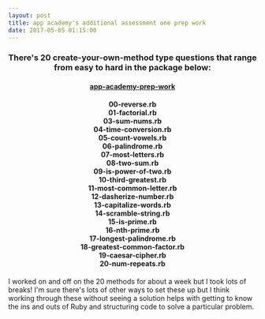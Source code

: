 ```yaml
---
layout: post
title: app academy's additional assessment one prep work 
date: 2017-05-05 01:15:00
---
```


<center>

<h3>There's 20 create-your-own-method type questions that range from easy to hard in the package below: </h3>

<p><a href="https://github.com/aahmad94/app_academy_prep_work"><h4>app-academy-prep-work</h4></a></p>

<h4> 
00-reverse.rb<br>
01-factorial.rb<br>
03-sum-nums.rb<br>
04-time-conversion.rb<br>
05-count-vowels.rb<br>
06-palindrome.rb<br>
07-most-letters.rb<br>
08-two-sum.rb<br>
09-is-power-of-two.rb<br>
10-third-greatest.rb<br>
11-most-common-letter.rb<br>
12-dasherize-number.rb<br>
13-capitalize-words.rb<br>
14-scramble-string.rb<br>
15-is-prime.rb<br>
16-nth-prime.rb<br>
17-longest-palindrome.rb<br>
18-greatest-common-factor.rb<br>
19-caesar-cipher.rb<br>
20-num-repeats.rb<br>
</h4>

</center>

<p>I worked on and off on the 20 methods for about a week but I took lots of breaks! I'm sure there's lots of other ways to set these up but I think working through these without seeing a solution helps with getting to know the ins and outs of Ruby and structuring code to solve a particular problem.</p> 
